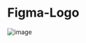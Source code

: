 # Figma-Logo

![image](https://user-images.githubusercontent.com/37166163/180340173-8d50ec59-06f3-42e2-8796-74800c02e3fd.png)
